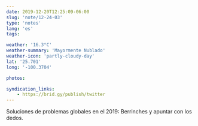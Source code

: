 ```yaml
---
date: 2019-12-20T12:25:09-06:00
slug: 'note/12-24-03'
type: 'notes'
lang: 'es'
tags:

weather: '16.3°C'
weather-summary: 'Mayormente Nublado'
weather-icon: 'partly-cloudy-day'
lat: '25.701'
long: '-100.3704'

photos:

syndication_links:
    - https://brid.gy/publish/twitter
---
```

Soluciones de problemas globales en el 2019: Berrinches y apuntar con los dedos.